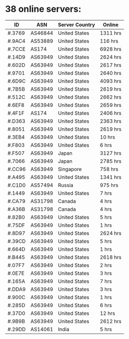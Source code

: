 # 38 online servers:

| ID | ASN | Server Country | Online |
| ------ | ------ | ------ | ------ |
| #.3769 | AS46844 | United States | 1311 hrs |
| #.9AC4 | AS53889 | United States | 116 hrs |
| #.7CCE | AS174 | United States | 6928 hrs |
| #.14D9 | AS63949 | United States | 2624 hrs |
| #.602D | AS63949 | United States | 2617 hrs |
| #.9701 | AS63949 | United States | 2640 hrs |
| #.6D9C | AS63949 | United States | 4093 hrs |
| #.7B5B | AS63949 | United States | 2619 hrs |
| #.512C | AS63949 | United States | 2662 hrs |
| #.6EF8 | AS63949 | United States | 2659 hrs |
| #.4F1F | AS174 | United States | 2406 hrs |
| #.D363 | AS63949 | United States | 2363 hrs |
| #.8051 | AS63949 | United States | 2619 hrs |
| #.3EB4 | AS63949 | United States | 10 hrs |
| #.F803 | AS63949 | United States | 6 hrs |
| #.F507 | AS63949 | Japan | 3127 hrs |
| #.7066 | AS63949 | Japan | 2785 hrs |
| #.CC96 | AS63949 | Singapore | 758 hrs |
| #.A495 | AS63949 | United States | 1341 hrs |
| #.C1D0 | AS57494 | Russia | 975 hrs |
| #.1449 | AS63949 | United States | 7 hrs |
| #.CA79 | AS31798 | Canada | 4 hrs |
| #.A36B | AS31798 | Canada | 4 hrs |
| #.82B0 | AS63949 | United States | 5 hrs |
| #.75DF | AS63949 | United States | 1 hrs |
| #.8D97 | AS63949 | United States | 2624 hrs |
| #.39CD | AS63949 | United States | 5 hrs |
| #.664D | AS63949 | United States | 1 hrs |
| #.B445 | AS63949 | United States | 2618 hrs |
| #.07F7 | AS63949 | United States | 2 hrs |
| #.0E7E | AS63949 | United States | 3 hrs |
| #.165A | AS63949 | United States | 7 hrs |
| #.DDA9 | AS63949 | United States | 3 hrs |
| #.900C | AS63949 | United States | 1 hrs |
| #.285D | AS63949 | United States | 6 hrs |
| #.37D0 | AS63949 | United States | 12 hrs |
| #.9B9B | AS63949 | United States | 2612 hrs |
| #.29DD | AS14061 | India | 5 hrs |

